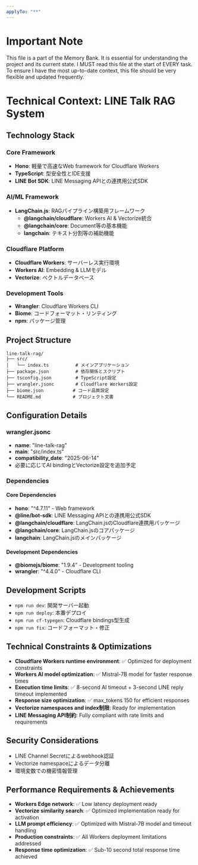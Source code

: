 ```yaml
---
applyTo: "**"
---
```

# Important Note
This file is a part of the Memory Bank. It is essential for understanding the project and its current state. I MUST read this file at the start of EVERY task.
To ensure I have the most up-to-date context, this file should be very flexible and updated frequently.

# Technical Context: LINE Talk RAG System

## Technology Stack

### Core Framework
- **Hono**: 軽量で高速なWeb framework for Cloudflare Workers
- **TypeScript**: 型安全性とIDE支援
- **LINE Bot SDK**: LINE Messaging APIとの連携用公式SDK

### AI/ML Framework
- **LangChain.js**: RAGパイプライン構築用フレームワーク
  - **@langchain/cloudflare**: Workers AI & Vectorize統合
  - **@langchain/core**: Document等の基本機能
  - **langchain**: テキスト分割等の補助機能

### Cloudflare Platform
- **Cloudflare Workers**: サーバーレス実行環境
- **Workers AI**: Embedding & LLMモデル
- **Vectorize**: ベクトルデータベース

### Development Tools
- **Wrangler**: Cloudflare Workers CLI
- **Biome**: コードフォーマット・リンティング
- **npm**: パッケージ管理

## Project Structure
```
line-talk-rag/
├── src/
│   └── index.ts          # メインアプリケーション
├── package.json          # 依存関係とスクリプト
├── tsconfig.json         # TypeScript設定
├── wrangler.jsonc        # Cloudflare Workers設定
├── biome.json           # コード品質設定
└── README.md            # プロジェクト文書
```

## Configuration Details

### wrangler.jsonc
- **name**: "line-talk-rag"
- **main**: "src/index.ts"
- **compatibility_date**: "2025-06-14"
- 必要に応じてAI bindingとVectorize設定を追加予定

### Dependencies
#### Core Dependencies
- **hono**: "^4.7.11" - Web framework
- **@line/bot-sdk**: LINE Messaging APIとの連携用公式SDK
- **@langchain/cloudflare**: LangChain.jsのCloudflare連携用パッケージ
- **@langchain/core**: LangChain.jsのコアパッケージ
- **langchain**: LangChain.jsのメインパッケージ

#### Development Dependencies
- **@biomejs/biome**: "1.9.4" - Development tooling
- **wrangler**: "^4.4.0" - Cloudflare CLI

## Development Scripts
- `npm run dev`: 開発サーバー起動
- `npm run deploy`: 本番デプロイ
- `npm run cf-typegen`: Cloudflare bindings型生成
- `npm run fix`: コードフォーマット・修正

## Technical Constraints & Optimizations
- **Cloudflare Workers runtime environment**: ✅ Optimized for deployment constraints
- **Workers AI model optimization**: ✅ Mistral-7B model for faster response times
- **Execution time limits**: ✅ 8-second AI timeout + 3-second LINE reply timeout implemented
- **Response size optimization**: ✅ max_tokens 150 for efficient responses
- **Vectorize namespaces and index制限**: Ready for implementation
- **LINE Messaging API制約**: Fully compliant with rate limits and requirements

## Security Considerations
- LINE Channel Secretによるwebhook認証
- Vectorize namespaceによるデータ分離
- 環境変数での機密情報管理

## Performance Requirements & Achievements
- **Workers Edge network**: ✅ Low latency deployment ready
- **Vectorize similarity search**: ✅ Optimized implementation ready for activation
- **LLM prompt efficiency**: ✅ Optimized with Mistral-7B model and timeout handling
- **Production constraints**: ✅ All Workers deployment limitations addressed
- **Response time optimization**: ✅ Sub-10 second total response time achieved
